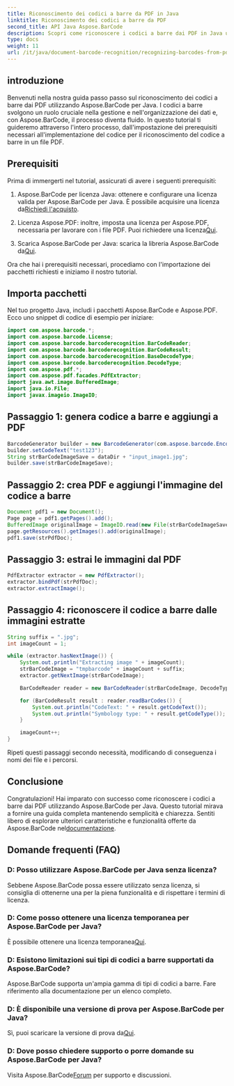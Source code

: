 ```yaml
---
title: Riconoscimento dei codici a barre da PDF in Java
linktitle: Riconoscimento dei codici a barre da PDF
second_title: API Java Aspose.BarCode
description: Scopri come riconoscere i codici a barre dai PDF in Java utilizzando Aspose.BarCode. Guida passo passo con esempi di codice. Aumenta l'efficienza della gestione dei tuoi dati!
type: docs
weight: 11
url: /it/java/document-barcode-recognition/recognizing-barcodes-from-pdf/
---
```


## introduzione

Benvenuti nella nostra guida passo passo sul riconoscimento dei codici a barre dai PDF utilizzando Aspose.BarCode per Java. I codici a barre svolgono un ruolo cruciale nella gestione e nell'organizzazione dei dati e, con Aspose.BarCode, il processo diventa fluido. In questo tutorial ti guideremo attraverso l'intero processo, dall'impostazione dei prerequisiti necessari all'implementazione del codice per il riconoscimento del codice a barre in un file PDF.

## Prerequisiti

Prima di immergerti nel tutorial, assicurati di avere i seguenti prerequisiti:

1.  Aspose.BarCode per licenza Java: ottenere e configurare una licenza valida per Aspose.BarCode per Java. È possibile acquisire una licenza da[Richiedi l'acquisto](https://purchase.aspose.com/buy).

2.  Licenza Aspose.PDF: inoltre, imposta una licenza per Aspose.PDF, necessaria per lavorare con i file PDF. Puoi richiedere una licenza[Qui](https://purchase.aspose.com/temporary-license/).

3.  Scarica Aspose.BarCode per Java: scarica la libreria Aspose.BarCode da[Qui](https://releases.aspose.com/barcode/java/).

Ora che hai i prerequisiti necessari, procediamo con l'importazione dei pacchetti richiesti e iniziamo il nostro tutorial.

## Importa pacchetti

Nel tuo progetto Java, includi i pacchetti Aspose.BarCode e Aspose.PDF. Ecco uno snippet di codice di esempio per iniziare:

```java
import com.aspose.barcode.*;
import com.aspose.barcode.License;
import com.aspose.barcode.barcoderecognition.BarCodeReader;
import com.aspose.barcode.barcoderecognition.BarCodeResult;
import com.aspose.barcode.barcoderecognition.BaseDecodeType;
import com.aspose.barcode.barcoderecognition.DecodeType;
import com.aspose.pdf.*;
import com.aspose.pdf.facades.PdfExtractor;
import java.awt.image.BufferedImage;
import java.io.File;
import javax.imageio.ImageIO;
```

## Passaggio 1: genera codice a barre e aggiungi a PDF

```java
BarcodeGenerator builder = new BarcodeGenerator(com.aspose.barcode.EncodeTypes.CODE_39_STANDARD);
builder.setCodeText("test123");
String strBarCodeImageSave = dataDir + "input_image1.jpg";
builder.save(strBarCodeImageSave);
```

## Passaggio 2: crea PDF e aggiungi l'immagine del codice a barre

```java
Document pdf1 = new Document();
Page page = pdf1.getPages().add();
BufferedImage originalImage = ImageIO.read(new File(strBarCodeImageSave));
page.getResources().getImages().add(originalImage);
pdf1.save(strPdfDoc);
```

## Passaggio 3: estrai le immagini dal PDF

```java
PdfExtractor extractor = new PdfExtractor();
extractor.bindPdf(strPdfDoc);
extractor.extractImage();
```

## Passaggio 4: riconoscere il codice a barre dalle immagini estratte

```java
String suffix = ".jpg";
int imageCount = 1;

while (extractor.hasNextImage()) {
    System.out.println("Extracting image " + imageCount);
    strBarCodeImage = "tmpbarcode" + imageCount + suffix;
    extractor.getNextImage(strBarCodeImage);

    BarCodeReader reader = new BarCodeReader(strBarCodeImage, DecodeType.CODE_39_EXTENDED);

    for (BarCodeResult result : reader.readBarCodes()) {
        System.out.println("CodeText: " + result.getCodeText());
        System.out.println("Symbology type: " + result.getCodeType());
    }

    imageCount++;
}
```

Ripeti questi passaggi secondo necessità, modificando di conseguenza i nomi dei file e i percorsi.

## Conclusione

 Congratulazioni! Hai imparato con successo come riconoscere i codici a barre dai PDF utilizzando Aspose.BarCode per Java. Questo tutorial mirava a fornire una guida completa mantenendo semplicità e chiarezza. Sentiti libero di esplorare ulteriori caratteristiche e funzionalità offerte da Aspose.BarCode nel[documentazione](https://reference.aspose.com/barcode/java/).

## Domande frequenti (FAQ)

### D: Posso utilizzare Aspose.BarCode per Java senza licenza?
Sebbene Aspose.BarCode possa essere utilizzato senza licenza, si consiglia di ottenerne una per la piena funzionalità e di rispettare i termini di licenza.

### D: Come posso ottenere una licenza temporanea per Aspose.BarCode per Java?
 È possibile ottenere una licenza temporanea[Qui](https://purchase.aspose.com/temporary-license/).

### D: Esistono limitazioni sui tipi di codici a barre supportati da Aspose.BarCode?
Aspose.BarCode supporta un'ampia gamma di tipi di codici a barre. Fare riferimento alla documentazione per un elenco completo.

### D: È disponibile una versione di prova per Aspose.BarCode per Java?
 Sì, puoi scaricare la versione di prova da[Qui](https://releases.aspose.com/).

### D: Dove posso chiedere supporto o porre domande su Aspose.BarCode per Java?
 Visita Aspose.BarCode[Forum](https://forum.aspose.com/c/barcode/13) per supporto e discussioni.
